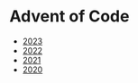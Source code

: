 # Advent of Code

* [2023](https://adventofcode.com/2023)
* [2022](https://adventofcode.com/2022)
* [2021](https://adventofcode.com/2021)
* [2020](https://adventofcode.com/2020)
